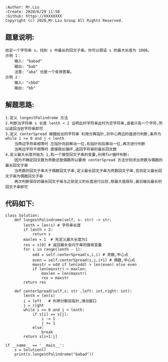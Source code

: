     :Author: Mr.Liu
    :Create: 2020/6/29 11:58
    :Github: https://XXXXXXXX
    Copyright (c) 2020,Mr.Liu Group All Rights Reserved.

## 题意说明:
    给定一个字符串 s，找到 s 中最长的回文子串。你可以假设 s 的最大长度为 1000。
    示例 1：
        输入: "babad"
        输出: "bab"
        注意: "aba" 也是一个有效答案。
    示例 2：
        输入: "cbbd"
        输出: "bb"

## 解题思路:
    1.定义 longestPalindrome 方法
    2.判断当字符串 s 长度 lenth < 2 证明此时字符串此时为空字符串,或者只有一个字符,所以返回当前字符串即可
    3.定义 centerSpread 根据给出的字符串 利用分离指针,对中心两边的值进行判断,条件为 while i >= 0 and j < lenth
        当两边字符串相等时 左指针向前移动一位,右指针向后移动一位,再次进行判断
        当两边字符不相等时 直接跳出循环,返回字符串的最长回文数
    4.定义最大长度开始为 1,和一个接受回文子串的变量,利用for循环判断:
        因为不确定回文数为奇数还是偶数所以要用 centerSpread 方法分别求出奇数与偶数的最长回文子串
        当奇数的回文子串大于偶数回文子串,定义最长回文子串为奇数回文子串,否则定义最长回文子串为偶数回文子串
        再次判断保存的最长回文子串与之前定义的长度进行比较,取最大值保存,最后输出最长的回文子串即可
        
## 代码如下:
    class Solution:
        def longestPalindrome(self, s: str) -> str:
            lenth = len(s) # 字符串长度
            if lenth < 2:
                return s
            maxlen = 1  # 先定义最大长度为1
            res = s[0] # 返回最长会问子串的接收变量
            for i in range(lenth - 1):
                odd = self.centerSpread(s,i,i) # 奇数,中心点
                even = self.centerSpread(s,i,i+1) # 偶数,中心点
                maxstr = odd if len(odd) > len(even) else even
                if len(maxstr) > maxlen:
                    maxlen = len(maxstr)
                    res = maxstr
            return res
    
        def centerSpread(self,s: str ,left: int,right: int):
            lenth = len(s)
            i = left   # 利用分散双指针,滑动窗口
            j = right
            while i >= 0 and j < lenth:
                if s[i] == s[j]:
                    i -= 1
                    j += 1
                else:
                    break
            return s[i+1:j]
    
    if __name__ == '__main__':
        s = Solution()
        print(s.longestPalindrome("babad"))